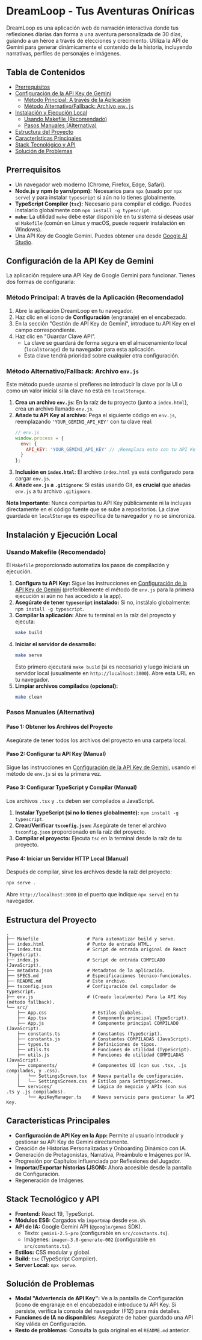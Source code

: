
# DreamLoop - Tus Aventuras Oníricas

DreamLoop es una aplicación web de narración interactiva donde tus reflexiones diarias dan forma a una aventura personalizada de 30 días, guiando a un héroe a través de elecciones y crecimiento. Utiliza la API de Gemini para generar dinámicamente el contenido de la historia, incluyendo narrativas, perfiles de personajes e imágenes.

## Tabla de Contenidos

- [Prerrequisitos](#prerrequisitos)
- [Configuración de la API Key de Gemini](#configuración-de-la-api-key-de-gemini)
    - [Método Principal: A través de la Aplicación](#método-principal-a-través-de-la-aplicación)
    - [Método Alternativo/Fallback: Archivo `env.js`](#método-alternativofallback-archivo-envjs)
- [Instalación y Ejecución Local](#instalación-y-ejecución-local)
    - [Usando Makefile (Recomendado)](#usando-makefile-recomendado)
    - [Pasos Manuales (Alternativa)](#pasos-manuales-alternativa)
- [Estructura del Proyecto](#estructura-del-proyecto)
- [Características Principales](#características-principales)
- [Stack Tecnológico y API](#stack-tecnológico-y-api)
- [Solución de Problemas](#solución-de-problemas)

## Prerrequisitos

*   Un navegador web moderno (Chrome, Firefox, Edge, Safari).
*   **Node.js y npm (o yarn/pnpm):** Necesarios para `npx` (usado por `npx serve`) y para instalar `typescript` si aún no lo tienes globalmente.
*   **TypeScript Compiler (`tsc`):** Necesario para compilar el código. Puedes instalarlo globalmente con `npm install -g typescript`.
*   **`make`:** La utilidad `make` debe estar disponible en tu sistema si deseas usar el `Makefile` (común en Linux y macOS, puede requerir instalación en Windows).
*   Una API Key de Google Gemini. Puedes obtener una desde [Google AI Studio](https://aistudio.google.com/app/apikey).

## Configuración de la API Key de Gemini

La aplicación requiere una API Key de Google Gemini para funcionar. Tienes dos formas de configurarla:

### Método Principal: A través de la Aplicación (Recomendado)

1.  Abre la aplicación DreamLoop en tu navegador.
2.  Haz clic en el icono de **Configuración** (engranaje) en el encabezado.
3.  En la sección "Gestión de API Key de Gemini", introduce tu API Key en el campo correspondiente.
4.  Haz clic en "Guardar Clave API".
    *   La clave se guardará de forma segura en el almacenamiento local (`localStorage`) de tu navegador para esta aplicación.
    *   Esta clave tendrá prioridad sobre cualquier otra configuración.

### Método Alternativo/Fallback: Archivo `env.js`

Este método puede usarse si prefieres no introducir la clave por la UI o como un valor inicial si la clave no está en `localStorage`.

1.  **Crea un archivo `env.js`**: En la raíz de tu proyecto (junto a `index.html`), crea un archivo llamado `env.js`.
2.  **Añade tu API Key al archivo**: Pega el siguiente código en `env.js`, reemplazando `'YOUR_GEMINI_API_KEY'` con tu clave real:
    ```javascript
    // env.js
    window.process = {
      env: {
        API_KEY: 'YOUR_GEMINI_API_KEY' // ¡Reemplaza esto con tu API Key real!
      }
    };
    ```
3.  **Inclusión en `index.html`**: El archivo `index.html` ya está configurado para cargar `env.js`.
4.  **Añade `env.js` a `.gitignore`**: Si estás usando Git, **es crucial** que añadas `env.js` a tu archivo `.gitignore`.

**Nota Importante:** Nunca compartas tu API Key públicamente ni la incluyas directamente en el código fuente que se sube a repositorios. La clave guardada en `localStorage` es específica de tu navegador y no se sincroniza.

## Instalación y Ejecución Local

### Usando Makefile (Recomendado)

El `Makefile` proporcionado automatiza los pasos de compilación y ejecución.

1.  **Configura tu API Key:** Sigue las instrucciones en [Configuración de la API Key de Gemini](#configuración-de-la-api-key-de-gemini) (preferiblemente el método de `env.js` para la primera ejecución si aún no has accedido a la app).
2.  **Asegúrate de tener `typescript` instalado:** Si no, instálalo globalmente: `npm install -g typescript`.
3.  **Compilar la aplicación:**
    Abre tu terminal en la raíz del proyecto y ejecuta:
    ```bash
    make build
    ```
4.  **Iniciar el servidor de desarrollo:**
    ```bash
    make serve
    ```
    Esto primero ejecutará `make build` (si es necesario) y luego iniciará un servidor local (usualmente en `http://localhost:3000`). Abre esta URL en tu navegador.
5.  **Limpiar archivos compilados (opcional):**
    ```bash
    make clean
    ```

### Pasos Manuales (Alternativa)

#### Paso 1: Obtener los Archivos del Proyecto
Asegúrate de tener todos los archivos del proyecto en una carpeta local.

#### Paso 2: Configurar tu API Key (Manual)
Sigue las instrucciones en [Configuración de la API Key de Gemini](#configuración-de-la-api-key-de-gemini), usando el método de `env.js` si es la primera vez.

#### Paso 3: Configurar TypeScript y Compilar (Manual)
Los archivos `.tsx` y `.ts` deben ser compilados a JavaScript.
1.  **Instalar TypeScript (si no lo tienes globalmente):** `npm install -g typescript`.
2.  **Crear/Verificar `tsconfig.json`:** Asegúrate de tener el archivo `tsconfig.json` proporcionado en la raíz del proyecto.
3.  **Compilar el proyecto:** Ejecuta `tsc` en la terminal desde la raíz de tu proyecto.

#### Paso 4: Iniciar un Servidor HTTP Local (Manual)
Después de compilar, sirve los archivos desde la raíz del proyecto:
```bash
npx serve .
```
Abre `http://localhost:3000` (o el puerto que indique `npx serve`) en tu navegador.

## Estructura del Proyecto
```
.
├── Makefile                  # Para automatizar build y serve.
├── index.html                # Punto de entrada HTML.
├── index.tsx                 # Script de entrada original de React (TypeScript).
├── index.js                  # Script de entrada COMPILADO (JavaScript).
├── metadata.json             # Metadatos de la aplicación.
├── SPECS.md                  # Especificaciones técnico-funcionales.
├── README.md                 # Este archivo.
├── tsconfig.json             # Configuración del compilador de TypeScript.
├── env.js                    # (Creado localmente) Para la API Key (método fallback).
└── src/
    ├── App.css                 # Estilos globales.
    ├── App.tsx                 # Componente principal (TypeScript).
    ├── App.js                  # Componente principal COMPILADO (JavaScript).
    ├── constants.ts            # Constantes (TypeScript).
    ├── constants.js            # Constantes COMPILADAS (JavaScript).
    ├── types.ts                # Definiciones de tipos.
    ├── utils.ts                # Funciones de utilidad (TypeScript).
    ├── utils.js                # Funciones de utilidad COMPILADAS (JavaScript).
    ├── components/             # Componentes UI (con sus .tsx, .js compilados, y .css).
    │   └── SettingsScreen.tsx  # Nueva pantalla de configuración.
    │   └── SettingsScreen.css  # Estilos para SettingsScreen.
    └── services/               # Lógica de negocio y APIs (con sus .ts y .js compilados).
        └── ApiKeyManager.ts    # Nuevo servicio para gestionar la API Key.
```

## Características Principales

*   **Configuración de API Key en la App:** Permite al usuario introducir y gestionar su API Key de Gemini directamente.
*   Creación de Historias Personalizadas y Onboarding Dinámico con IA.
*   Generación de Protagonistas, Narrativa, Preámbulo e Imágenes por IA.
*   Progresión por Capítulos influenciada por Reflexiones del Jugador.
*   **Importar/Exportar historias (JSON):** Ahora accesible desde la pantalla de Configuración.
*   Regeneración de Imágenes.

## Stack Tecnológico y API

*   **Frontend:** React 19, TypeScript.
*   **Módulos ES6:** Cargados vía `importmap` desde `esm.sh`.
*   **API de IA:** Google Gemini API (`@google/genai` SDK).
    *   Texto: `gemini-2.5-pro` (configurable en `src/constants.ts`).
    *   Imágenes: `imagen-3.0-generate-002` (configurable en `src/constants.ts`).
*   **Estilos:** CSS modular y global.
*   **Build:** `tsc` (TypeScript Compiler).
*   **Server Local:** `npx serve`.

## Solución de Problemas

*   **Modal "Advertencia de API Key":**
    Ve a la pantalla de Configuración (icono de engranaje en el encabezado) e introduce tu API Key. Si persiste, verifica la consola del navegador (F12) para más detalles.
*   **Funciones de IA no disponibles:**
    Asegúrate de haber guardado una API Key válida en Configuración.
*   **Resto de problemas:** Consulta la guía original en el `README.md` anterior.
